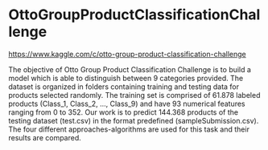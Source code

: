 # OttoGroupProductClassificationChallenge
https://www.kaggle.com/c/otto-group-product-classification-challenge

The objective of Otto Group Product Classification Challenge is to build a model which is able to distinguish between 9 categories provided.
The dataset is organized in folders containing training and testing data for products selected randomly.
The training set is comprised of 61.878 labeled products (Class_1, Class_2, ..., Class_9) and have 93 numerical features ranging from 0 to 352.
Our work is to predict 144.368 products of the testing dataset (test.csv) in the format predefined (sampleSubmission.csv).
The four different approaches-algorithms are used for this task and their results are compared.
